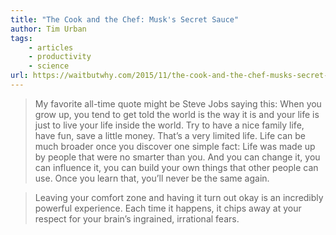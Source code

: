 ```yaml
---
title: "The Cook and the Chef: Musk's Secret Sauce"
author: Tim Urban
tags: 
    - articles  
    - productivity  
    - science
url: https://waitbutwhy.com/2015/11/the-cook-and-the-chef-musks-secret-sauce.html
---
```


> My favorite all-time quote might be Steve Jobs saying this:
>  When you grow up, you tend to get told the world is the way it is and your life is just to live your life inside the world. Try to have a nice family life, have fun, save a little money. That’s a very limited life. Life can be much broader once you discover one simple fact: Life was made up by people that were no smarter than you. And you can change it, you can influence it, you can build your own things that other people can use. Once you learn that, you’ll never be the same again.


> Leaving your comfort zone and having it turn out okay is an incredibly powerful experience. Each time it happens, it chips away at your respect for your brain’s ingrained, irrational fears.



